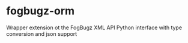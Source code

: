 fogbugz-orm
===========

Wrapper extension ot the FogBugz XML API Python interface with type conversion and json support

